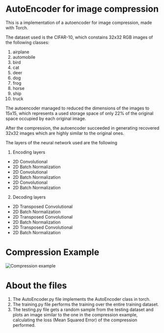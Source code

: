 # AutoEncoder for image compression
This is a implementation of a autoencoder for image compression, made with Torch.

The dataset used is the CIFAR-10, which constains 32x32 RGB images of the following classes:
 1. airplane
 2. automobile
 3. bird
 4. cat
 5. deer
 6. dog
 7. frog
 8. horse
 9. ship
 10. truck
 
The autoencoder managed to reduced the dimensions of the images to 15x15, which represents
a used storage space of only 22% of the original space occupied by each original image.

After the compression, the autoencoder succeeded in generating recovered 32x32 images which
are highly similar to the original ones.

The layers of the neural network used are the following
1. Encoding layers
  - 2D Convolutional
  - 2D Batch Normalization
  - 2D Convolutional
  - 2D Batch Normalization
  - 2D Convolutional
  - 2D Batch Normalization
2. Decoding layers
  - 2D Transposed Convolutional
  - 2D Batch Normalization
  - 2D Transposed Convolutional
  - 2D Batch Normalization
  - 2D Transposed Convolutional
  - 2D Batch Normalization
  
# Compression Example
![Compression example](https://i.ibb.co/rHSD445/Screenshot-from-2020-03-17-03-57-59.png)

# About the files
1. The AutoEncoder.py file implements the AutoEncoder class in torch.
2. The training.py file performs the training over the entire training dataset.
3. The testing.py file gets a random sample from the testing dataset and plots
an image similar to the one in the compression example, calculating the 
loss (Mean Squared Error) of the compression performed.
